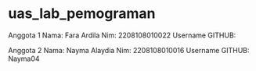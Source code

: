 # uas_lab_pemograman
Anggota 1
Nama: Fara Ardila
Nim: 2208108010022
Username GITHUB:

Anggota 2
Nama: Nayma Alaydia
Nim: 2208108010016
Username GITHUB: Nayma04
